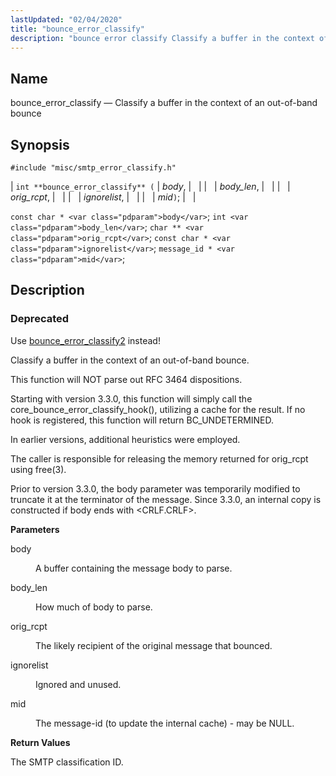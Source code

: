 ```yaml
---
lastUpdated: "02/04/2020"
title: "bounce_error_classify"
description: "bounce error classify Classify a buffer in the context of an out of band bounce int bounce error classify body body len orig rcpt ignorelist mid const char body int body len char orig rcpt const char ignorelist message id mid Use bounce error classify 2 instead Classify a buffer..."
---
```


<a name="apis.bounce_error_classify"></a> 
## Name

bounce_error_classify — Classify a buffer in the context of an out-of-band bounce

## Synopsis

`#include "misc/smtp_error_classify.h"`

| `int **bounce_error_classify** (` | <var class="pdparam">body</var>, |   |
|   | <var class="pdparam">body_len</var>, |   |
|   | <var class="pdparam">orig_rcpt</var>, |   |
|   | <var class="pdparam">ignorelist</var>, |   |
|   | <var class="pdparam">mid</var>`)`; |   |

`const char * <var class="pdparam">body</var>`;
`int <var class="pdparam">body_len</var>`;
`char ** <var class="pdparam">orig_rcpt</var>`;
`const char * <var class="pdparam">ignorelist</var>`;
`message_id * <var class="pdparam">mid</var>`;<a name="idp47882640"></a> 
## Description

### Deprecated

Use [bounce_error_classify2](/momentum/3/3-api/apis-bounce-error-classify-2) instead!

Classify a buffer in the context of an out-of-band bounce.

This function will NOT parse out RFC 3464 dispositions.

Starting with version 3.3.0, this function will simply call the core_bounce_error_classify_hook(), utilizing a cache for the result. If no hook is registered, this function will return BC_UNDETERMINED.

In earlier versions, additional heuristics were employed.

The caller is responsible for releasing the memory returned for orig_rcpt using free(3).

Prior to version 3.3.0, the body parameter was temporarily modified to truncate it at the terminator of the message. Since 3.3.0, an internal copy is constructed if body ends with <CRLF.CRLF>.

**<a name="idp47888640"></a> Parameters**

<dl class="variablelist">

<dt>body</dt>

<dd>

A buffer containing the message body to parse.

</dd>

<dt>body_len</dt>

<dd>

How much of body to parse.

</dd>

<dt>orig_rcpt</dt>

<dd>

The likely recipient of the original message that bounced.

</dd>

<dt>ignorelist</dt>

<dd>

Ignored and unused.

</dd>

<dt>mid</dt>

<dd>

The message-id (to update the internal cache) - may be NULL.

</dd>

</dl>

**<a name="idp47898800"></a> Return Values**

The SMTP classification ID.